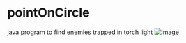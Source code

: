 # pointOnCircle
java program to find enemies trapped in torch light
![image](https://user-images.githubusercontent.com/84064039/134207195-f655fb07-6906-42b9-8161-e2e71954ed25.png)
